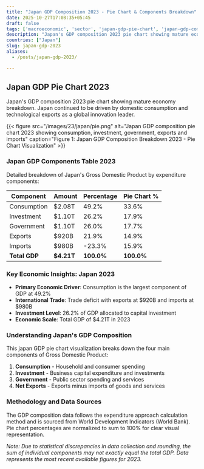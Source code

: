 ```yaml
---
title: "Japan GDP Composition 2023 - Pie Chart & Components Breakdown"
date: 2025-10-27T17:08:35+05:45
draft: false
tags: ['macroeconomic', 'sector', 'japan-gdp-pie-chart', 'japan-gdp-components', 'japanese-economy', 'gdp-pie-chart', 'economic-pie', 'gdp-breakdown', 'macroeconomic', 'sector-analysis', 'technology-exports', 'mature-economy']
description: "Japan's GDP composition 2023 pie chart showing mature economy breakdown. Japan continued to be driven by domestic consumption and technological exports as a global innovation leader."
countries: ["Japan"]
slug: japan-gdp-2023
aliases:
  - /posts/japan-gdp-2023/

---
```


## Japan GDP Pie Chart 2023

Japan's GDP composition 2023 pie chart showing mature economy breakdown. Japan continued to be driven by domestic consumption and technological exports as a global innovation leader.

{{< figure src="/images/23/japan/pie.png" 
alt="Japan GDP composition pie chart 2023 showing consumption, investment, government, exports and imports"
caption="Figure 1: Japan GDP Composition Breakdown 2023 - Pie Chart Visualization" >}}

### Japan GDP Components Table 2023

Detailed breakdown of Japan's Gross Domestic Product by expenditure components:

| Component | Amount | Percentage | Pie Chart % |
|-----------|--------|------------|-------------|
| Consumption | $2.08T | 49.2% | 33.6% |
| Investment | $1.10T | 26.2% | 17.9% |
| Government | $1.10T | 26.0% | 17.7% |
| Exports | $920B | 21.9% | 14.9% |
| Imports | $980B | -23.3% | 15.9% |
| **Total GDP** | **$4.21T** | **100.0%** | **100.0%** |

### Key Economic Insights: Japan 2023

- **Primary Economic Driver**: Consumption is the largest component of GDP at 49.2%
- **International Trade**: Trade deficit with exports at $920B and imports at $980B
- **Investment Level**: 26.2% of GDP allocated to capital investment
- **Economic Scale**: Total GDP of $4.21T in 2023

### Understanding Japan's GDP Composition

This japan GDP pie chart visualization breaks down the four main components of Gross Domestic Product:

1. **Consumption** - Household and consumer spending
2. **Investment** - Business capital expenditure and investments  
3. **Government** - Public sector spending and services
4. **Net Exports** - Exports minus imports of goods and services

### Methodology and Data Sources

The GDP composition data follows the expenditure approach calculation method and is sourced from World Development Indicators (World Bank). Pie chart percentages are normalized to sum to 100% for clear visual representation.

*Note: Due to statistical discrepancies in data collection and rounding, the sum of individual components may not exactly equal the total GDP. Data represents the most recent available figures for 2023.*
